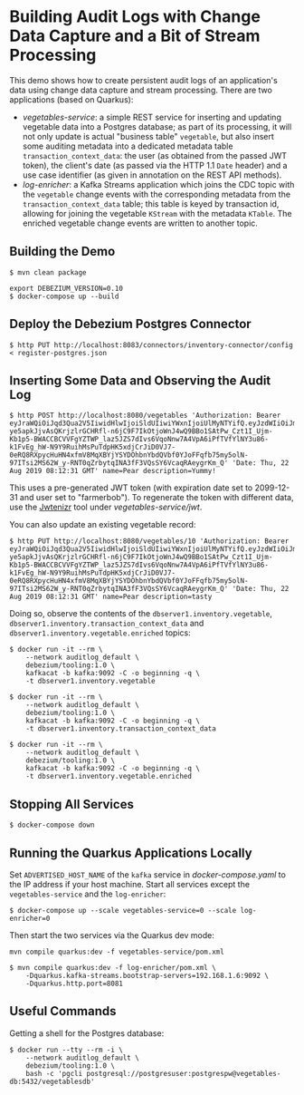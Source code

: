 # Building Audit Logs with Change Data Capture and a Bit of Stream Processing

This demo shows how to create persistent audit logs of an application's data using change data capture and stream processing.
There are two applications (based on Quarkus):

* _vegetables-service_: a simple REST service for inserting and updating vegetable data into a Postgres database;
as part of its processing, it will not only update is actual "business table" `vegetable`,
but also insert some auditing metadata into a dedicated metadata table `transaction_context_data`:
the user (as obtained from the passed JWT token), the client's date (as passed via the HTTP 1.1 `Date` header)
and a use case identifier (as given in annotation on the REST API methods).
* _log-enricher_: a Kafka Streams application which joins the CDC topic with the `vegetable` change events
with the corresponding metadata from the `transaction_context_data` table;
this table is keyed by transaction id, allowing for joining the vegetable `KStream` with the metadata `KTable`.
The enriched vegetable change events are written to another topic.

## Building the Demo

```console
$ mvn clean package
```

```console
export DEBEZIUM_VERSION=0.10
$ docker-compose up --build
```

## Deploy the Debezium Postgres Connector

```console
$ http PUT http://localhost:8083/connectors/inventory-connector/config < register-postgres.json
```

## Inserting Some Data and Observing the Audit Log

```console
$ http POST http://localhost:8080/vegetables 'Authorization: Bearer eyJraWQiOiJqd3Qua2V5IiwidHlwIjoiSldUIiwiYWxnIjoiUlMyNTYifQ.eyJzdWIiOiJmYXJtZXJib2IiLCJ1cG4iOiJmYXJtZXJib2IiLCJhdXRoX3RpbWUiOjE1NjY0NTgxMTMsImlzcyI6ImZhcm1zaG9wIiwiZ3JvdXBzIjpbImZhcm1lcnMiLCJjdXN0b21lcnMiXSwiZXhwIjo0MTAyNDQ0Nzk5LCJpYXQiOjE1NjY0NTgxMTMsImp0aSI6IjQyIn0.CscbJN8amqKryYvnVO1184J8F67HN2iTEjVN2VOPodcnoeOd7_iQVKUjC3h-ye5apkJjvAsQKrjzlrGCHRfl-n6jC9F7IkOtjoWnJ4wQ9BBo1SAtPw_Czt1I_Ujm-Kb1p5-BWACCBCVVFgYZTWP_laz5JZS7dIvs6VqoNnw7A4VpA6iPfTVfYlNY3u86-k1FvEg_hW-N9Y9RuihMsPuTdpHK5xdjCrJiD0VJ7-0eRQ8RXpycHuHN4xfmV8MqXBYjYSYDOhbnYbdQVbf0YJoFFqfb75my5olN-97ITsi2MS62W_y-RNT0qZrbytqINA3fF3VQsSY6VcaqRAeygrKm_Q' 'Date: Thu, 22 Aug 2019 08:12:31 GMT' name=Pear description=Yummy!
```

This uses a pre-generated JWT token (with expiration date set to 2099-12-31 and user set to "farmerbob").
To regenerate the token with different data, use the [Jwtenizr](https://github.com/AdamBien/jwtenizr) tool under _vegetables-service/jwt_.

You can also update an existing vegetable record:

```console
$ http PUT http://localhost:8080/vegetables/10 'Authorization: Bearer eyJraWQiOiJqd3Qua2V5IiwidHlwIjoiSldUIiwiYWxnIjoiUlMyNTYifQ.eyJzdWIiOiJmYXJtZXJib2IiLCJ1cG4iOiJmYXJtZXJib2IiLCJhdXRoX3RpbWUiOjE1NjY0NTgxMTMsImlzcyI6ImZhcm1zaG9wIiwiZ3JvdXBzIjpbImZhcm1lcnMiLCJjdXN0b21lcnMiXSwiZXhwIjo0MTAyNDQ0Nzk5LCJpYXQiOjE1NjY0NTgxMTMsImp0aSI6IjQyIn0.CscbJN8amqKryYvnVO1184J8F67HN2iTEjVN2VOPodcnoeOd7_iQVKUjC3h-ye5apkJjvAsQKrjzlrGCHRfl-n6jC9F7IkOtjoWnJ4wQ9BBo1SAtPw_Czt1I_Ujm-Kb1p5-BWACCBCVVFgYZTWP_laz5JZS7dIvs6VqoNnw7A4VpA6iPfTVfYlNY3u86-k1FvEg_hW-N9Y9RuihMsPuTdpHK5xdjCrJiD0VJ7-0eRQ8RXpycHuHN4xfmV8MqXBYjYSYDOhbnYbdQVbf0YJoFFqfb75my5olN-97ITsi2MS62W_y-RNT0qZrbytqINA3fF3VQsSY6VcaqRAeygrKm_Q' 'Date: Thu, 22 Aug 2019 08:12:31 GMT' name=Pear description=tasty
```

Doing so, observe the contents of the `dbserver1.inventory.vegetable`, `dbserver1.inventory.transaction_context_data` and `dbserver1.inventory.vegetable.enriched` topics:

```console
$ docker run -it --rm \
    --network auditlog_default \
    debezium/tooling:1.0 \
    kafkacat -b kafka:9092 -C -o beginning -q \
    -t dbserver1.inventory.vegetable

$ docker run -it --rm \
    --network auditlog_default \
    debezium/tooling:1.0 \
    kafkacat -b kafka:9092 -C -o beginning -q \
    -t dbserver1.inventory.transaction_context_data

$ docker run -it --rm \
    --network auditlog_default \
    debezium/tooling:1.0 \
    kafkacat -b kafka:9092 -C -o beginning -q \
    -t dbserver1.inventory.vegetable.enriched
```

## Stopping All Services

```console
$ docker-compose down
```


## Running the Quarkus Applications Locally

Set `ADVERTISED_HOST_NAME` of the `kafka` service in _docker-compose.yaml_ to the IP address if your host machine.
Start all services except the `vegetables-service` and the `log-enricher`:

```console
$ docker-compose up --scale vegetables-service=0 --scale log-enricher=0
```

Then start the two services via the Quarkus dev mode:

```console
mvn compile quarkus:dev -f vegetables-service/pom.xml
```

```console
$ mvn compile quarkus:dev -f log-enricher/pom.xml \
    -Dquarkus.kafka-streams.bootstrap-servers=192.168.1.6:9092 \
    -Dquarkus.http.port=8081
```

## Useful Commands

Getting a shell for the Postgres database:

```console
$ docker run --tty --rm -i \
    --network auditlog_default \
    debezium/tooling:1.0 \
    bash -c 'pgcli postgresql://postgresuser:postgrespw@vegetables-db:5432/vegetablesdb'
```
